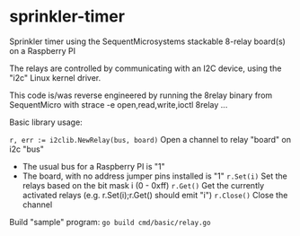 # sprinkler-timer
Sprinkler timer using the SequentMicrosystems stackable 8-relay board(s)
on a Raspberry PI

The relays are controlled by communicating with an I2C device, using the "i2c" Linux kernel driver.

This code is/was reverse engineered by running the 8relay binary from SequentMicro with
strace -e open,read,write,ioctl 8relay ...

Basic library usage:

  `r, err := i2clib.NewRelay(bus, board)`
Open a channel to relay "board" on i2c "bus"
- The usual bus for a Raspberry PI is "1"
- The board, with no address jumper pins installed is "1"
  `r.Set(i)`
Set the relays based on the bit mask i (0 - 0xff)
  `r.Get()`
Get the currently activated relays (e.g. r.Set(i);r.Get() should emit "i")
  `r.Close()`
Close the channel

Build "sample" program:
  `go build cmd/basic/relay.go`
